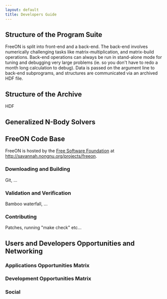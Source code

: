 ```yaml
---
layout: default
title: Developers Guide
---
```


Structure of the Program Suite
------------------------------

FreeON is split into front-end and a back-end. The back-end involves numerically challenging tasks like matrix-multiplication, and matrix-build operations. Back-end operations can always be run in stand-alone mode for tuning and debugging very large problems (ie. so you don't have to redo a month long calculation to debug). Data is passed on the argument line to back-end subprograms, and structures are communicated via an archived HDF file.

Structure of the Archive
------------------------

HDF

Generalized N-Body Solvers
--------------------------

FreeON Code Base
----------------

FreeON is hosted by the [Free Software Foundation](http://www.fsf.org/) at [<http://savannah.nongnu.org/projects/freeon>](http://savannah.nongnu.org/projects/freeon).

### Downloading and Building

Git, ...

### Validation and Verification

Bamboo waterfall, ...

### Contributing

Patches, running "make check" etc...

Users and Developers Opportunities and Networking
-------------------------------------------------

### Applications Opportunities Matrix

### Development Opportunities Matrix

### Social
